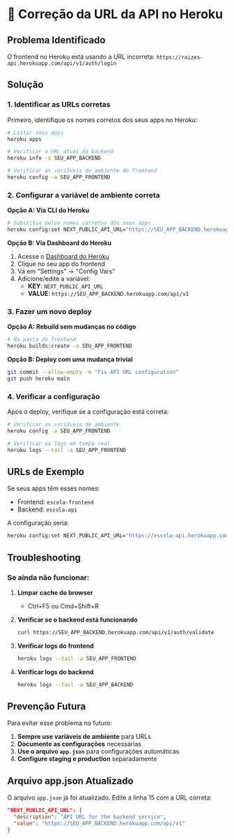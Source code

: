 # 🔧 Correção da URL da API no Heroku

## Problema Identificado
O frontend no Heroku está usando a URL incorreta: `https://raizes-api.herokuapp.com/api/v1/auth/login`

## Solução

### 1. Identificar as URLs corretas
Primeiro, identifique os nomes corretos dos seus apps no Heroku:

```bash
# Listar seus apps
heroku apps

# Verificar a URL atual do backend
heroku info -a SEU_APP_BACKEND

# Verificar as variáveis de ambiente do frontend
heroku config -a SEU_APP_FRONTEND
```

### 2. Configurar a variável de ambiente correta

**Opção A: Via CLI do Heroku**
```bash
# Substitua pelos nomes corretos dos seus apps
heroku config:set NEXT_PUBLIC_API_URL="https://SEU_APP_BACKEND.herokuapp.com/api/v1" -a SEU_APP_FRONTEND
```

**Opção B: Via Dashboard do Heroku**
1. Acesse o [Dashboard do Heroku](https://dashboard.heroku.com/)
2. Clique no seu app do frontend
3. Vá em "Settings" → "Config Vars"
4. Adicione/edite a variável:
   - **KEY**: `NEXT_PUBLIC_API_URL`
   - **VALUE**: `https://SEU_APP_BACKEND.herokuapp.com/api/v1`

### 3. Fazer um novo deploy

**Opção A: Rebuild sem mudanças no código**
```bash
# Na pasta do frontend
heroku builds:create -a SEU_APP_FRONTEND
```

**Opção B: Deploy com uma mudança trivial**
```bash
git commit --allow-empty -m "Fix API URL configuration"
git push heroku main
```

### 4. Verificar a configuração

Após o deploy, verifique se a configuração está correta:

```bash
# Verificar as variáveis de ambiente
heroku config -a SEU_APP_FRONTEND

# Verificar os logs em tempo real
heroku logs --tail -a SEU_APP_FRONTEND
```

## URLs de Exemplo

Se seus apps têm esses nomes:
- Frontend: `escola-frontend`
- Backend: `escola-api`

A configuração seria:
```bash
heroku config:set NEXT_PUBLIC_API_URL="https://escola-api.herokuapp.com/api/v1" -a escola-frontend
```

## Troubleshooting

### Se ainda não funcionar:

1. **Limpar cache do browser**
   - Ctrl+F5 ou Cmd+Shift+R

2. **Verificar se o backend está funcionando**
   ```bash
   curl https://SEU_APP_BACKEND.herokuapp.com/api/v1/auth/validate
   ```

3. **Verificar logs do frontend**
   ```bash
   heroku logs --tail -a SEU_APP_FRONTEND
   ```

4. **Verificar logs do backend**
   ```bash
   heroku logs --tail -a SEU_APP_BACKEND
   ```

## Prevenção Futura

Para evitar esse problema no futuro:

1. **Sempre use variáveis de ambiente** para URLs
2. **Documente as configurações** necessárias
3. **Use o arquivo `app.json`** para configurações automáticas
4. **Configure staging e production** separadamente

## Arquivo app.json Atualizado

O arquivo `app.json` já foi atualizado. Edite a linha 15 com a URL correta:

```json
"NEXT_PUBLIC_API_URL": {
  "description": "API URL for the backend service",
  "value": "https://SEU_APP_BACKEND.herokuapp.com/api/v1"
}
```